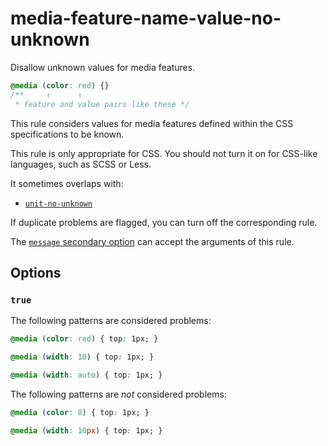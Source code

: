 # media-feature-name-value-no-unknown

Disallow unknown values for media features.

<!-- prettier-ignore -->
```css
@media (color: red) {}
/**     ↑      ↑
 * feature and value pairs like these */
```

This rule considers values for media features defined within the CSS specifications to be known.

This rule is only appropriate for CSS. You should not turn it on for CSS-like languages, such as SCSS or Less.

It sometimes overlaps with:

- [`unit-no-unknown`](https://github.com/stylelint/stylelint/16.17.0/lib/rules/unit-no-unknown/README.md)

If duplicate problems are flagged, you can turn off the corresponding rule.

The [`message` secondary option](https://github.com/stylelint/stylelint/16.17.0/docs/user-guide/configure.md#message) can accept the arguments of this rule.

## Options

### `true`

The following patterns are considered problems:

<!-- prettier-ignore -->
```css
@media (color: red) { top: 1px; }
```

<!-- prettier-ignore -->
```css
@media (width: 10) { top: 1px; }
```

<!-- prettier-ignore -->
```css
@media (width: auto) { top: 1px; }
```

The following patterns are _not_ considered problems:

<!-- prettier-ignore -->
```css
@media (color: 8) { top: 1px; }
```

<!-- prettier-ignore -->
```css
@media (width: 10px) { top: 1px; }
```
